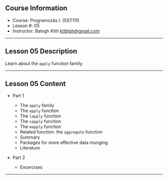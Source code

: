 ## Course Information 

* Course: Programozás I. (SST111)
* Lesson #: 05
* Instructor: Balogh Kitti kttblgh@gmail.com

---

## Lesson 05 Description

Learn about the ```apply``` function family.

---

## Lesson 05 Content

* Part 1
	* The ```apply``` family
	* The ```apply``` function
	* The ```lapply``` function
	* The ```sapply``` function
	* The ```mapply``` function
	* Related function: the ```aggregate``` function
	* Summary
	* Packages for more effective data munging
	* Literature
		
* Part 2
	* Excercises

---
